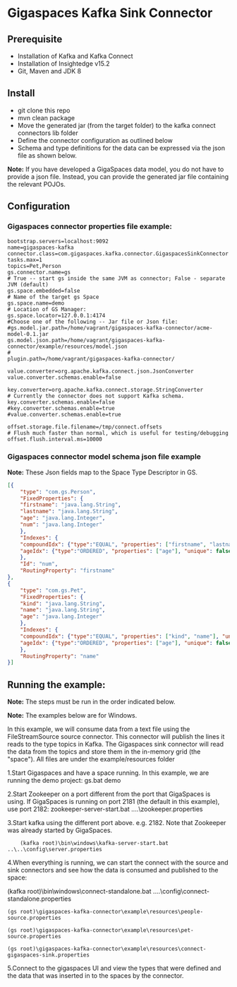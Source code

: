 # Gigaspaces Kafka Sink Connector

## Prerequisite
- Installation of Kafka and Kafka Connect  
- Installation of Insightedge v15.2
- Git, Maven and JDK 8

## Install
- git clone this repo
- mvn clean package
- Move the generated jar (from the target folder) to the kafka connect connectors lib folder
- Define the connector configuration as outlined below
- Schema and type definitions for the data can be expressed via the json file as shown below.

**Note:** If you have developed a GigaSpaces data model, you do not have to provide a json file. Instead, you can provide the generated jar file containing the relevant POJOs.

## Configuration
### Gigaspaces connector properties file example:



```
bootstrap.servers=localhost:9092
name=gigaspaces-kafka
connector.class=com.gigaspaces.kafka.connector.GigaspacesSinkConnector
tasks.max=1
topics=Pet,Person
gs.connector.name=gs
# True -- start gs inside the same JVM as connector; False - separate JVM (default)
gs.space.embedded=false
# Name of the target gs Space
gs.space.name=demo
# Location of GS Manager:
gs.space.locator=127.0.0.1:4174
#Choose one of the following -- Jar file or Json file: 
#gs.model.jar.path=/home/vagrant/gigaspaces-kafka-connector/acme-model-0.1.jar
gs.model.json.path=/home/vagrant/gigaspaces-kafka-connector/example/resources/model.json
#
plugin.path=/home/vagrant/gigaspaces-kafka-connector/

value.converter=org.apache.kafka.connect.json.JsonConverter
value.converter.schemas.enable=false

key.converter=org.apache.kafka.connect.storage.StringConverter
# Currently the connector does not support Kafka schema.
key.converter.schemas.enable=false
#key.converter.schemas.enable=true
#value.converter.schemas.enable=true

offset.storage.file.filename=/tmp/connect.offsets
# Flush much faster than normal, which is useful for testing/debugging
offset.flush.interval.ms=10000

```

### Gigaspaces connector model schema json file example
**Note:** These Json fields map to the Space Type Descriptor in GS.
```json
[{
	"type": "com.gs.Person",
	"FixedProperties": {
	"firstname": "java.lang.String",
	"lastname": "java.lang.String",
	"age": "java.lang.Integer",
	"num": "java.lang.Integer"
	},
	"Indexes": {
	"compoundIdx": {"type":"EQUAL", "properties": ["firstname", "lastname"], "unique": false},
	"ageIdx": {"type":"ORDERED", "properties": ["age"], "unique": false}
	},
	"Id": "num",
	"RoutingProperty": "firstname"
},
{
	"type": "com.gs.Pet",
	"FixedProperties": {
	"kind": "java.lang.String",
	"name": "java.lang.String",
	"age": "java.lang.Integer"
	},
	"Indexes": {
	"compoundIdx": {"type":"EQUAL", "properties": ["kind", "name"], "unique": false},
	"ageIdx": {"type":"ORDERED", "properties": ["age"], "unique": false}
	},
	"RoutingProperty": "name"
}]
```








## Running the example:
**Note:** The  steps must be run in the order indicated below.

**Note:** The examples below are for Windows.

 In this example, we will consume data from a text file using the FileStreamSource source connector.
This connector will publish the lines it reads to the type topics in Kafka. 
The Gigaspaces sink connector will read the data from the topics and store them in the in-memory grid (the "space").
All files are under the example/resources folder

1.Start Gigaspaces and have a space running. In this example, we are running the demo project: gs.bat demo

2.Start Zookeeper on a port different from the port that GigaSpaces is using. If GigaSpaces is running on port 2181 (the default in this example), use port 2182:
zookeeper-server-start.bat ..\..\zookeeper.properties

3.Start kafka using the different port above. e.g. 2182. Note that Zookeeper was already started by GigaSpaces.
```
    (kafka root)\bin\windows\kafka-server-start.bat ..\..\config\server.properties
```
4.When everything is running, we can start the connect with the source and sink connectors and see how the data is consumed and published to the space:

(kafka root)\bin\windows\connect-standalone.bat ..\..\config\connect-standalone.properties 
   
    (gs root)\gigaspaces-kafka-connector\example\resources\people-source.properties  

    (gs root)\gigaspaces-kafka-connector\example\resources\pet-source.properties

    (gs root)\gigaspaces-kafka-connector\example\resources\connect-gigaspaces-sink.properties


5.Connect to the gigaspaces UI and view the types that were defined and the data that was inserted in to the spaces by the connector.


